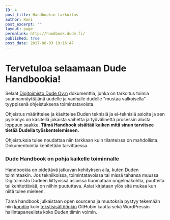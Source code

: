 ```yaml
---
ID: 4
post_title: Handbookin tarkoitus
author: Roni
post_excerpt: ""
layout: page
permalink: http://handbook.dude.fi/
published: true
post_date: 2017-08-03 19:16:47
---
```

<h1>Tervetuloa selaamaan Dude Handbookia!</h1>
Selaat <a href="https://www.dude.fi">Digitoimisto Dude Oy:n</a> dokumenttia, jonka on tarkoitus toimia suunnannäyttäjänä uudelle ja vanhalle dudelle "mustaa valkoisella" -tyyppisenä ohjeistuksena toimintatavoista.

Ohjeistus määrittelee ja käsittelee Duden teknisiä ja ei-teknisiä asioita ja sen pyrkimys on käsitellä jokaista vaihetta ja työvälinettä prosessin alusta loppuun saakka. <b>Tämä Handbook sisältää kaiken mitä sinun tarvitsee tietää Dudella työskentelemiseen.</b>

Ohjeistuksia tulee noudattaa niin tarkkaan kuin tilanteissa on mahdollista. Dokumentointia kehitetään tarvittaessa.
<h3>Dude Handbook on pohja kaikelle toiminnalle</h3>
Handbookia on pidettävä jatkuvan kehityksen alla, kuten Duden toimintaakin. Jos tekniikoissa, toimintatavoissa tai missä tahansa muussa Digitoimisto Dudeen liittyvissä asioissa huomataan ongelmakohtia, puutteita tai kehitettävää, on niihin puututtava. Asiat kirjataan ylös sitä mukaa kun niitä tulee mieleen.

Tämä handbook julkaistaan open sourcena ja muutoksia pystyy tekemään niin <a class="github" href="https://github.com/digitoimistodude/handbook-code">koodiin</a> kuin <a class="github" href="https://github.com/digitoimistodude/handbook">tekstisisältöönkin</a> GitHubin kautta sekä WordPressin hallintapaneelista koko Duden tiimin voimin.